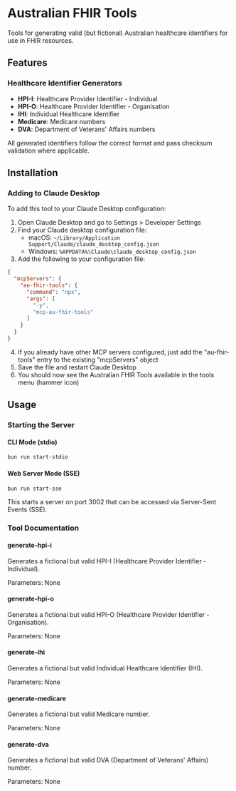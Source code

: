 # Australian FHIR Tools

Tools for generating valid (but fictional) Australian healthcare identifiers for use in FHIR resources.

## Features

### Healthcare Identifier Generators

- **HPI-I**: Healthcare Provider Identifier - Individual
- **HPI-O**: Healthcare Provider Identifier - Organisation
- **IHI**: Individual Healthcare Identifier
- **Medicare**: Medicare numbers
- **DVA**: Department of Veterans' Affairs numbers

All generated identifiers follow the correct format and pass checksum validation where applicable.

## Installation

### Adding to Claude Desktop

To add this tool to your Claude Desktop configuration:

1. Open Claude Desktop and go to Settings > Developer Settings
2. Find your Claude desktop configuration file:
   - macOS: `~/Library/Application Support/Claude/claude_desktop_config.json`
   - Windows: `%APPDATA%\Claude\claude_desktop_config.json`
3. Add the following to your configuration file:

```json
{
  "mcpServers": {
    "au-fhir-tools": {
      "command": "npx",
      "args": [
        "-y",
        "mcp-au-fhir-tools"
      ]
    }
  }
}
```

4. If you already have other MCP servers configured, just add the "au-fhir-tools" entry to the existing "mcpServers" object
5. Save the file and restart Claude Desktop
6. You should now see the Australian FHIR Tools available in the tools menu (hammer icon)

## Usage

### Starting the Server

#### CLI Mode (stdio)

```bash
bun run start-stdio
```

#### Web Server Mode (SSE)

```bash
bun run start-sse
```

This starts a server on port 3002 that can be accessed via Server-Sent Events (SSE).

### Tool Documentation

#### generate-hpi-i

Generates a fictional but valid HPI-I (Healthcare Provider Identifier - Individual).

Parameters: None

#### generate-hpi-o

Generates a fictional but valid HPI-O (Healthcare Provider Identifier - Organisation).

Parameters: None

#### generate-ihi

Generates a fictional but valid Individual Healthcare Identifier (IHI).

Parameters: None

#### generate-medicare

Generates a fictional but valid Medicare number.

Parameters: None

#### generate-dva

Generates a fictional but valid DVA (Department of Veterans' Affairs) number.

Parameters: None
